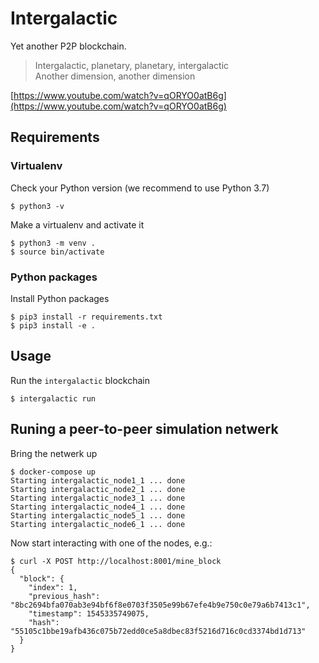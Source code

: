 # Intergalactic

Yet another P2P blockchain.

> Intergalactic, planetary, planetary, intergalactic  
> Another dimension, another dimension

[https://www.youtube.com/watch?v=qORYO0atB6g](https://www.youtube.com/watch?v=qORYO0atB6g)

## Requirements

### Virtualenv

Check your Python version (we recommend to use Python 3.7)

```
$ python3 -v
```

Make a virtualenv and activate it

```
$ python3 -m venv .
$ source bin/activate
```

### Python packages

Install Python packages

```
$ pip3 install -r requirements.txt
$ pip3 install -e .
```

## Usage

Run the `intergalactic` blockchain

```
$ intergalactic run
```

## Runing a peer-to-peer simulation netwerk

Bring the netwerk up

```
$ docker-compose up
Starting intergalactic_node1_1 ... done
Starting intergalactic_node2_1 ... done
Starting intergalactic_node3_1 ... done
Starting intergalactic_node4_1 ... done
Starting intergalactic_node5_1 ... done
Starting intergalactic_node6_1 ... done
```

Now start interacting with one of the nodes, e.g.:

```
$ curl -X POST http://localhost:8001/mine_block 
{
  "block": {
    "index": 1,
    "previous_hash": "8bc2694bfa070ab3e94bf6f8e0703f3505e99b67efe4b9e750c0e79a6b7413c1",
    "timestamp": 1545335749075,
    "hash": "55105c1bbe19afb436c075b72edd0ce5a8dbec83f5216d716c0cd3374bd1d713"
  }
}
```
